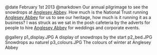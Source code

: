@date		February 1st 2013
@markdown
Our annual pilgrimage to see the snowdrops at
[Anglesey Abbey](https://www.nationaltrust.org.uk/anglesey-abbey-gardens-and-lode-mill).  How much is the National Trust running
[Anglesey Abbey](https://www.nationaltrust.org.uk/anglesey-abbey-gardens-and-lode-mill) for us to see our heritage, how much is it
running it as a business?  I was struck as we sat in the posh
cafeteria by the adverts for people to hire [Anglesey Abbey](https://www.nationaltrust.org.uk/anglesey-abbey-gardens-and-lode-mill) for
weddings and corporate events.

@gallery
p1_display.JPG		A display of snowdrops by the start
p2_bed.JPG		Snowdrops au naturel
p3_colours.JPG		The colours of winter at Anglesey Abbey
